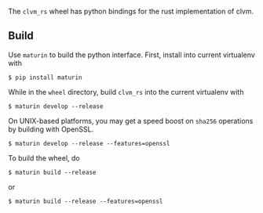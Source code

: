 The `clvm_rs` wheel has python bindings for the rust implementation of clvm.

## Build

Use `maturin` to build the python interface. First, install into current virtualenv with

```
$ pip install maturin
```

While in the `wheel` directory, build `clvm_rs` into the current virtualenv with

```
$ maturin develop --release
```

On UNIX-based platforms, you may get a speed boost on `sha256` operations by building
with OpenSSL.

```
$ maturin develop --release --features=openssl
```

To build the wheel, do

```
$ maturin build --release
```

or

```
$ maturin build --release --features=openssl
```
